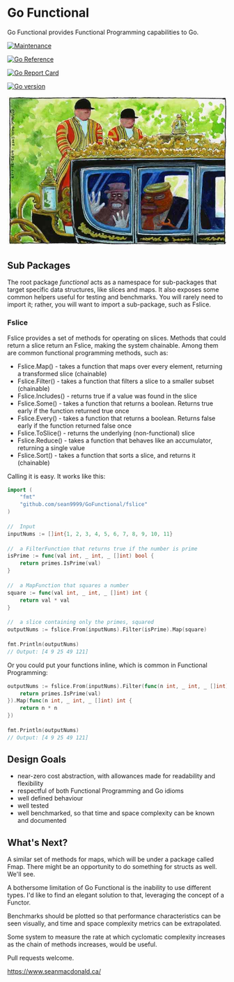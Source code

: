 # Go Functional

Go Functional provides Functional Programming capabilities to Go.

[![Maintenance](https://img.shields.io/badge/Maintained%3F-yes-green.svg)](https://github.com/sean9999/GoFunctional/graphs/commit-activity)

[![Go Reference](https://pkg.go.dev/badge/github.com/sean9999/GoFunctional.svg)](https://pkg.go.dev/github.com/sean9999/GoFunctional)

[![Go Report Card](https://goreportcard.com/badge/github.com/sean9999/GoFunctional)](https://goreportcard.com/report/github.com/sean9999/GoFunctional)

[![Go version](https://img.shields.io/github/go-mod/go-version/sean9999/GoFunctional.svg)](https://github.com/sean9999/GoFunctional)

![Go Functional](chariot.jpg)

## Sub Packages

The root package _functional_ acts as a namespace for sub-packages that target specific data structures, like slices and maps. It also exposes some common helpers useful for testing and benchmarks. You will rarely need to import it; rather, you will want to import a sub-package, such as Fslice.

### Fslice

Fslice provides a set of methods for operating on slices. Methods that could return a slice return an Fslice, making the system chainable. Among them are common functional programming methods, such as:

- Fslice.Map() - takes a function that maps over every element, returning a transformed slice (chainable)
- Fslice.Filter() - takes a function that filters a slice to a smaller subset (chainable)
- Fslice.Includes() - returns true if a value was found in the slice
- Fslice.Some() - takes a function that returns a boolean. Returns true early if the function returned true once
- Fslice.Every() - takes a function that returns a boolean. Returns false early if the function returned false once
- Fslice.ToSlice() - returns the underlying (non-functional) slice
- Fslice.Reduce() - takes a function that behaves like an accumulator, returning a single value
- Fslice.Sort() - takes a function that sorts a slice, and returns it (chainable)

Calling it is easy. It works like this:

```go
import (
	"fmt"
	"github.com/sean9999/GoFunctional/fslice"
)

//  Input
inputNums := []int{1, 2, 3, 4, 5, 6, 7, 8, 9, 10, 11}

//  a FilterFunction that returns true if the number is prime
isPrime := func(val int, _ int, _ []int) bool {
    return primes.IsPrime(val)
}

//  a MapFunction that squares a number
square := func(val int, _ int, _ []int) int {
    return val * val
}

//  a slice containing only the primes, squared 
outputNums := fslice.From(inputNums).Filter(isPrime).Map(square)

fmt.Println(outputNums)
// Output: [4 9 25 49 121]
```
Or you could put your functions inline, which is common in Functional Programming:

```go
outputNums := fslice.From(inputNums).Filter(func(n int, _ int, _ []int) bool {
    return primes.IsPrime(val)
}).Map(func(n int, _ int, _ []int) int {
    return n * n
})

fmt.Println(outputNums)
// Output: [4 9 25 49 121]
```

## Design Goals

- near-zero cost abstraction, with allowances made for readability and flexibility
- respectful of both Functional Programming and Go idioms
- well defined behaviour
- well tested
- well benchmarked, so that time and space complexity can be known and documented

## What's Next?

A similar set of methods for maps, which will be under a package called Fmap. There might be an opportunity to do something for structs as well. We'll see.

A bothersome limitation of Go Functional is the inability to use different types. I'd like to find an elegant solution to that, leveraging the concept of a Functor.

Benchmarks should be plotted so that performance characteristics can be seen visually, and time and space complexity metrics can be extrapolated.

Some system to measure the rate at which cyclomatic complexity increases as the chain of methods increases, would be useful.

Pull requests welcome.

https://www.seanmacdonald.ca/

